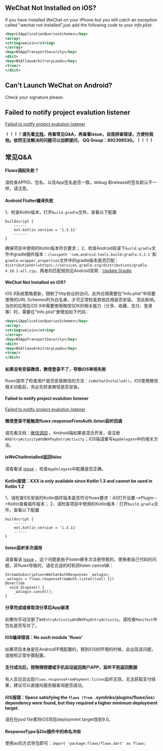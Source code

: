 ## WeChat Not Installed on iOS?
if you have installed WeChat on your iPhone but you still catch an exception called "wechat not installed",just add the following
code to your *info.plist*:
```xml
<key>LSApplicationQueriesSchemes</key>
<array>
<string>weixin</string>
</array>
<key>NSAppTransportSecurity</key>
<dict>
<key>NSAllowsArbitraryLoads</key>
<true/>
</dict>
```

## Can't Launch WeChat on Android?
Check your signature please.


## Failed to notify project evalution listener
[Failed to notify project evalution listener](https://www.jianshu.com/p/f74fed94be96)


**！！！！请先看[文档](https://github.com/OpenFlutter/fluwx/blob/master/README_CN.md)，再看常见Q&A，再查看issue，自我排查错误，方便你我他。依然无法解决的问题可以加群提问， QQ Group：892398530。！！！！**

## 常见Q&A

#### Fluwx调起失败？
请检查APPID、包名、以及App签名是否一致。debug 和release的签名默认不一样，请注意。

#### Android Flutter编译失败
1、检查Kotlin版本，打开```build.gradle```文件，查看以下配置
```
buildscript {
	······
	ext.kotlin_version = '1.3.11'
	······
}
```
确保项目中使用的Kotlin版本符合要求；
2、检查Android目录下```build.gradle```文件中gradle插件版本：```classpath 'com.android.tools.build:gradle:3.2.1'```和```gradle-wrapper.properties```文件中的gradle版本是否匹配：```distributionUrl=https\://services.gradle.org/distributions/gradle-4.10.1-all.zip```，两者的匹配规则见Android官网：[Update Gradle](https://developer.android.com/studio/releases/gradle-plugin.html#updating-gradle)

#### WeChat Not Installed on iOS?
iOS 9系统策略更新，限制了http协议的访问，此外应用需要在“Info.plist”中将要使用的URL Schemes列为白名单，才可正常检查其他应用是否安装。
受此影响，当你的应用在iOS 9中需要使用微信SDK的相关能力（分享、收藏、支付、登录等）时，需要在“Info.plist”里增加如下代码：
```xml
<key>LSApplicationQueriesSchemes</key>
<array>
<string>weixin</string>
</array>
<key>NSAppTransportSecurity</key>
<dict>
<key>NSAllowsArbitraryLoads</key>
<true/>
</dict>
```

#### 如果没有安装微信，微信登录不了，导致iOS审核失败
fluwx提供了检查用户是否安装微信的方法：```isWeChatInstalled()```，iOS使用微信相关功能前，务必先检查微信是否安装。

#### Failed to notify project evalution listener
[Failed to notify project evalution listener](https://www.jianshu.com/p/f74fed94be96)

#### 微信登录不能触发fluwx.responseFromAuth.listen监听回调
请先看文档：[微信调回](https://github.com/OpenFlutter/fluwx/blob/master/doc/RESPONSE_CN.md)  。Android端如果是混合开发，请注册```WXEntryActivity```and```WXPayEntryActivity```；iOS端请重写```AppDelegate```中的相关方法。

#### isWeChatInstalled返回false
请查看该 [issue](https://github.com/OpenFlutter/fluwx/issues/34)  ，检查```AppDelegate```中配置是否正确。

#### Kotlin报错：XXX is only available since Kotlin 1.3 and cannot be used in Kotlin 1.2
1、请检查IDE安装的Kotlin插件版本是否符合fluwx要求：AS打开设置-->Plugin-->Koltin查看插件版本；
2、请检查项目中使用的Kotlin版本：打开```build.gradle```文件，查看以下配置
```
buildscript {
	······
	ext.kotlin_version = '1.3.11'
	······
}
```

#### listen监听多次调用
请查看该 [issue](https://github.com/OpenFlutter/fluwx/issues/36)  。这个问题是由于listen被多次注册导致的，使用者自己代码的问题，非fluwx导致的，请在合适的时机将listen cancel掉：
```
StreamSubscription<WeChatAuthResponse> _wxlogin;
_wxlogin = fluwx.responseFromAuth.listen((val) {})
@override
  void dispose() {
	_wxlogin.cancel();
}
```

#### 分享完成或者取消分享后App崩溃
如果你手动注册了```WXEntryActivity```and```WXPayEntryActivity```，请检查```Manifest```中包名是否写对了。

#### IOS编译错误：No such module 'fluwx'
如果项目本身是在Android环境配置的，移到iOS的环境的时候，会出现该问题，请按照正常步骤配置。

#### 支付成功后，按物理按键或手机自动返回商户APP，监听不到返回数据

有人反应会出现```fluwx.responseFromPayment.listen```监听无效，无法获取支付结果，建议可以直接向服务器查询是否成功。

#### iOS报错：Specs satisfying the `fluwx (from `.symlinks/plugins/fluwx/ios`)` dependency were found, but they required a higher minimum deployment target.
请在在pod file里将iOS项目deployment target改到9.0。

#### ResponseType与Dio插件中的命名冲突
使用as的方式导包即可：```import 'package:fluwx/fluwx.dart' as fluwx;```

